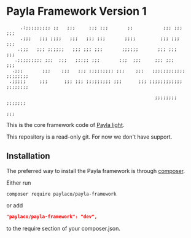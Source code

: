 Payla Framework Version 1
===========================
```
     .:;;;;;;;;; ;;   ;;;     ;;; ;;;       ;;           ;;; ;;;       ;;;
     .;;;   ;;; ;;;;   ;;;   ;;; ;;;       ;;;;         ;;; ;;;       ;;;
    .;;;   ;;; ;;;;;;   ;;; ;;; ;;;       ;;;;;;       ;;; ;;;       ;;;
   .;;;;;;;;; ;;;  ;;;   ;;;;; ;;;       ;;;  ;;;     ;;; ;;;       ;;;
  .;;;       ;;;    ;;;   ;;; ;;;;;;;;; ;;;    ;;;   ;;;;;;;;;;;;  ;;;;;;;;
 .;;;;;     ;;;      ;;; ;;; ;;;;;;;;; ;;;      ;;; ;;;;;;;;;;;;  ;;;;;;;;
                                                                           
                                                      ;;;;;;;;   ;;;;;;;
                                                                    ;;;
```

This is the core framework code of [Payla light](https://github.com/paylaco/payla-framework#readme).

This repository is a read-only git.
For now we don't have support.

Installation
------------

The preferred way to install the Payla framework is through [composer](http://getcomposer.org/download/).

Either run

```
composer require paylaco/payla-framework
```

or add

```json
"paylaco/payla-framework": "dev",
```

to the require section of your composer.json.
